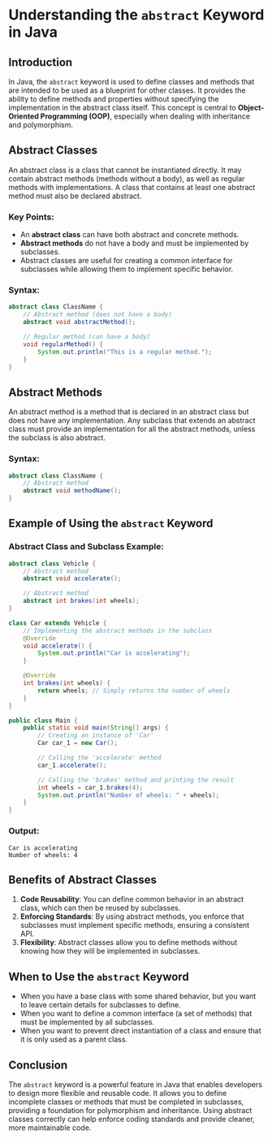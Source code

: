 # Understanding the `abstract` Keyword in Java

## Introduction

In Java, the `abstract` keyword is used to define classes and methods that are intended to be used as a blueprint for other classes. It provides the ability to define methods and properties without specifying the implementation in the abstract class itself. This concept is central to **Object-Oriented Programming (OOP)**, especially when dealing with inheritance and polymorphism.

## Abstract Classes

An abstract class is a class that cannot be instantiated directly. It may contain abstract methods (methods without a body), as well as regular methods with implementations. A class that contains at least one abstract method must also be declared abstract.

### Key Points:

- An **abstract class** can have both abstract and concrete methods.
- **Abstract methods** do not have a body and must be implemented by subclasses.
- Abstract classes are useful for creating a common interface for subclasses while allowing them to implement specific behavior.

### Syntax:

```java
abstract class ClassName {
    // Abstract method (does not have a body)
    abstract void abstractMethod();

    // Regular method (can have a body)
    void regularMethod() {
        System.out.println("This is a regular method.");
    }
}
```

## Abstract Methods

An abstract method is a method that is declared in an abstract class but does not have any implementation. Any subclass that extends an abstract class must provide an implementation for all the abstract methods, unless the subclass is also abstract.

### Syntax:

```java
abstract class ClassName {
    // Abstract method
    abstract void methodName();
}
```

## Example of Using the `abstract` Keyword

### Abstract Class and Subclass Example:

```java
abstract class Vehicle {
    // Abstract method
    abstract void accelerate();

    // Abstract method
    abstract int brakes(int wheels);
}

class Car extends Vehicle {
    // Implementing the abstract methods in the subclass
    @Override
    void accelerate() {
        System.out.println("Car is accelerating");
    }

    @Override
    int brakes(int wheels) {
        return wheels; // Simply returns the number of wheels
    }
}

public class Main {
    public static void main(String[] args) {
        // Creating an instance of 'Car'
        Car car_1 = new Car();

        // Calling the 'accelerate' method
        car_1.accelerate();

        // Calling the 'brakes' method and printing the result
        int wheels = car_1.brakes(4);
        System.out.println("Number of wheels: " + wheels);
    }
}
```

### Output:

```
Car is accelerating
Number of wheels: 4
```

## Benefits of Abstract Classes

1. **Code Reusability**: You can define common behavior in an abstract class, which can then be reused by subclasses.
2. **Enforcing Standards**: By using abstract methods, you enforce that subclasses must implement specific methods, ensuring a consistent API.
3. **Flexibility**: Abstract classes allow you to define methods without knowing how they will be implemented in subclasses.

## When to Use the `abstract` Keyword

- When you have a base class with some shared behavior, but you want to leave certain details for subclasses to define.
- When you want to define a common interface (a set of methods) that must be implemented by all subclasses.
- When you want to prevent direct instantiation of a class and ensure that it is only used as a parent class.

## Conclusion

The `abstract` keyword is a powerful feature in Java that enables developers to design more flexible and reusable code. It allows you to define incomplete classes or methods that must be completed in subclasses, providing a foundation for polymorphism and inheritance. Using abstract classes correctly can help enforce coding standards and provide cleaner, more maintainable code.
